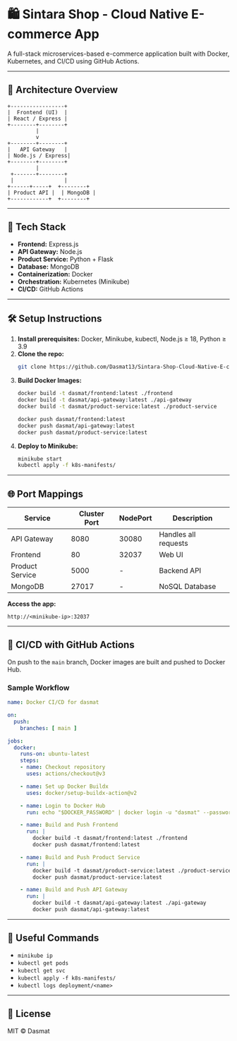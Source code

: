 # 🛍️ Sintara Shop - Cloud Native E-commerce App

A full-stack microservices-based e-commerce application built with Docker, Kubernetes, and CI/CD using GitHub Actions.

---

## 📐 Architecture Overview
```
+-----------------+
|  Frontend (UI)  |
| React / Express |
+--------+--------+
         |
         v
+--------+--------+
|   API Gateway   |
| Node.js / Express|
+--------+--------+
         |
 +-------+--------+
 |                |
+------+-----+  +--------+
| Product API |  | MongoDB |
+------------+  +--------+
```

---

## 🚀 Tech Stack
- **Frontend:** Express.js
- **API Gateway:** Node.js
- **Product Service:** Python + Flask
- **Database:** MongoDB
- **Containerization:** Docker
- **Orchestration:** Kubernetes (Minikube)
- **CI/CD:** GitHub Actions

---

## 🛠️ Setup Instructions

1. **Install prerequisites:** Docker, Minikube, kubectl, Node.js ≥ 18, Python ≥ 3.9
2. **Clone the repo:**
   ```bash
   git clone https://github.com/Dasmat13/Sintara-Shop-Cloud-Native-E-commerce-App.git
   ```
3. **Build Docker Images:**
   ```bash
   docker build -t dasmat/frontend:latest ./frontend
   docker build -t dasmat/api-gateway:latest ./api-gateway
   docker build -t dasmat/product-service:latest ./product-service

   docker push dasmat/frontend:latest
   docker push dasmat/api-gateway:latest
   docker push dasmat/product-service:latest
   ```
4. **Deploy to Minikube:**
   ```bash
   minikube start
   kubectl apply -f k8s-manifests/
   ```

---

## 🌐 Port Mappings
| Service          | Cluster Port | NodePort | Description        |
|------------------|--------------|----------|--------------------|
| API Gateway      | 8080         | 30080    | Handles all requests |
| Frontend         | 80           | 32037    | Web UI             |
| Product Service  | 5000         | -        | Backend API        |
| MongoDB          | 27017        | -        | NoSQL Database     |

**Access the app:**
```
http://<minikube-ip>:32037
```

---

## 🔁 CI/CD with GitHub Actions

On push to the `main` branch, Docker images are built and pushed to Docker Hub.

### Sample Workflow
```yaml
name: Docker CI/CD for dasmat

on:
  push:
    branches: [ main ]

jobs:
  docker:
    runs-on: ubuntu-latest
    steps:
    - name: Checkout repository
      uses: actions/checkout@v3

    - name: Set up Docker Buildx
      uses: docker/setup-buildx-action@v2

    - name: Login to Docker Hub
      run: echo "$DOCKER_PASSWORD" | docker login -u "dasmat" --password-stdin

    - name: Build and Push Frontend
      run: |
        docker build -t dasmat/frontend:latest ./frontend
        docker push dasmat/frontend:latest

    - name: Build and Push Product Service
      run: |
        docker build -t dasmat/product-service:latest ./product-service
        docker push dasmat/product-service:latest

    - name: Build and Push API Gateway
      run: |
        docker build -t dasmat/api-gateway:latest ./api-gateway
        docker push dasmat/api-gateway:latest
```

---

## 📎 Useful Commands
- `minikube ip`
- `kubectl get pods`
- `kubectl get svc`
- `kubectl apply -f k8s-manifests/`
- `kubectl logs deployment/<name>`

---

## 📃 License
MIT © Dasmat
